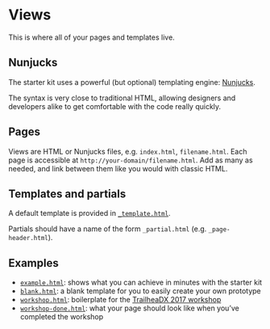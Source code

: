 # Views

This is where all of your pages and templates live.

## Nunjucks

The starter kit uses a powerful (but optional) templating engine:
[Nunjucks](http://mozilla.github.io/nunjucks/).

The syntax is very close to traditional HTML, allowing designers and
developers alike to get comfortable with the code really quickly.

## Pages

Views are HTML or Nunjucks files, e.g. `index.html`, `filename.html`.
Each page is accessible at `http://your-domain/filename.html`.
Add as many as needed, and link between them like you would with classic HTML.

## Templates and partials

A default template is provided in [`_template.html`](_template.html).

Partials should have a name of the form `_partial.html` (e.g. `_page-header.html`).

## Examples

- [`example.html`](example.html): shows what you can achieve in minutes with the starter kit
- [`blank.html`](blank.html): a blank template for you to easily create your own prototype
- [`workshop.html`](workshop.html): boilerplate for the [TrailheaDX 2017 workshop](https://tdx-starter-kit.herokuapp.com/)
- [`workshop-done.html`](workshop-done.html): what your page should look like when you’ve completed the workshop
